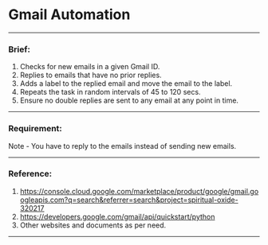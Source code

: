 # Gmail Automation

<hr>

### <b>Brief:</b>

1. Checks for new emails in a given Gmail ID.
2. Replies to emails that have no prior replies.
3. Adds a label to the replied email and move the email to the label.
4. Repeats the task in random intervals of 45 to 120 secs.
5. Ensure no double replies are sent to any email at any point in time.

<hr>

### <b>Requirement:</b>

Note - You have to reply to the emails instead of sending new emails.

<hr>

### <b>Reference:</b>

1. https://console.cloud.google.com/marketplace/product/google/gmail.googleapis.com?q=search&referrer=search&project=spiritual-oxide-320217
2. https://developers.google.com/gmail/api/quickstart/python
3. Other websites and documents as per need.

<hr>
